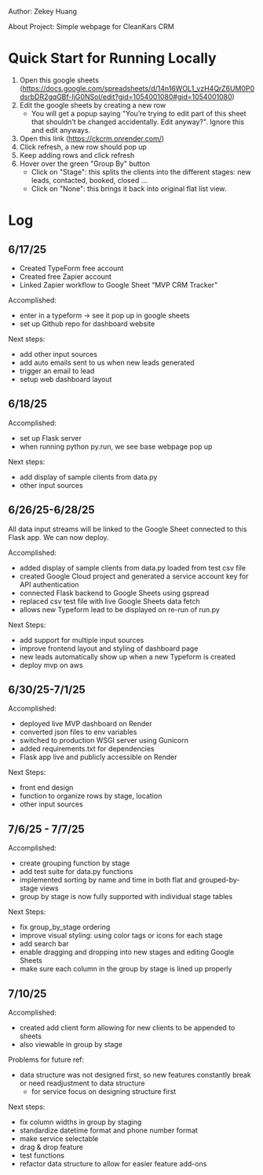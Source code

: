 Author: Zekey Huang

About Project: Simple webpage for CleanKars CRM 

# Quick Start for Running Locally

1. Open this google sheets (https://docs.google.com/spreadsheets/d/14n16WOL1_vzH4QrZ6UM0P0dsrbDR2gqGBf-IjG0NSoI/edit?gid=1054001080#gid=1054001080)
2. Edit the google sheets by creating a new row
    - You will get a popup saying "You’re trying to edit part of this sheet that shouldn’t be changed accidentally. Edit anyway?". Ignore this and edit anyways. 
3. Open this link (https://ckcrm.onrender.com/)
4. Click refresh, a new row should pop up
5. Keep adding rows and click refresh
6. Hover over the green "Group By" button
    - Click on "Stage": this splits the clients into the different stages: new leads, contacted, booked, closed ... 
    - Click on "None": this brings it back into original flat list view. 



# Log

## 6/17/25

- Created TypeForm free account
- Created free Zapier account
- Linked Zapier workflow to Google Sheet “MVP CRM Tracker”

Accomplished:
- enter in a typeform -> see it pop up in google sheets 
- set up Github repo for dashboard website

Next steps:
- add other input sources
- add auto emails sent to us when new leads generated 
- trigger an email to lead
- setup web dashboard layout



## 6/18/25

Accomplished: 
- set up Flask server
- when running python py.run, we see base webpage pop up

Next steps:
- add display of sample clients from data.py 
- other input sources



## 6/26/25-6/28/25

All data input streams will be linked to the Google Sheet connected to this Flask app. We can now deploy. 

Accomplished:
- added display of sample clients from data.py loaded from test csv file
- created Google Cloud project and generated a service account key for API authentication
- connected Flask backend to Google Sheets using gspread
- replaced csv test file with live Google Sheets data fetch
- allows new Typeform lead to be displayed on re-run of run.py

Next Steps:
- add support for multiple input sources
- improve frontend layout and styling of dashboard page
- new leads automatically show up when a new Typeform is created
- deploy mvp on aws



## 6/30/25-7/1/25

Accomplished: 
- deployed live MVP dashboard on Render
- converted json files to env variables
- switched to production WSGI server using Gunicorn
- added requirements.txt for dependencies
- Flask app live and publicly accessible on Render

Next Steps:
- front end design
- function to organize rows by stage, location
- other input sources



## 7/6/25 - 7/7/25

Accomplished:
- create grouping function by stage 
- add test suite for data.py functions
- implemented sorting by name and time in both flat and grouped-by-stage views
- group by stage is now fully supported with individual stage tables

Next Steps:
- fix group_by_stage ordering 
- improve visual styling: using color tags or icons for each stage
- add search bar
- enable dragging and dropping into new stages and editing Google Sheets
- make sure each column in the group by stage is lined up properly



## 7/10/25

Accomplished: 
- created add client form allowing for new clients to be appended to sheets
- also viewable in group by stage

Problems for future ref: 
- data structure was not designed first, so new features constantly break or need readjustment to data structure
    - for service focus on designing structure first

Next steps:
- fix column widths in group by staging
- standardize datetime format and phone number format
- make service selectable
- drag & drop feature
- test functions
- refactor data structure to allow for easier feature add-ons


